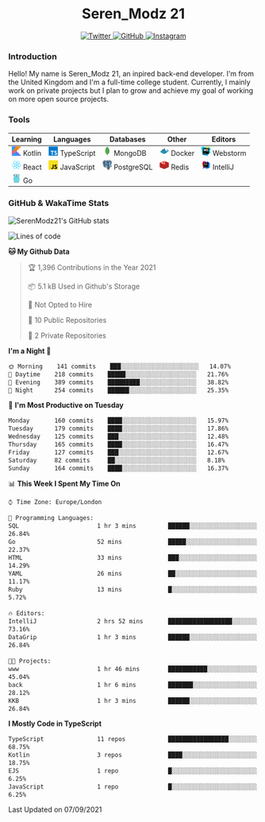 <div align="center">
  <h1>Seren_Modz 21</h1>
  <a href="https://twitter.com/SerenModz21">
    <img alt="Twitter" src="https://img.shields.io/badge/twitter%20-%231DA1F2.svg?&style=for-the-badge&logo=Twitter&logoColor=white">
  </a>
  <a href="https://github.com/SerenModz21">
    <img alt="GitHub" src="https://img.shields.io/badge/github%20-%23121011.svg?&style=for-the-badge&logo=github&logoColor=white">
  </a>
  <a href="https://www.instagram.com/serenmodz21">
    <img alt="Instagram" src="https://img.shields.io/badge/instagram%20-%23E4405F.svg?&style=for-the-badge&logo=Instagram&logoColor=white">
  </a>
</div>

### Introduction

Hello! My name is Seren_Modz 21, an inpired back-end developer. I'm from the United Kingdom and I'm a full-time college student. Currently, I mainly work on private projects but I plan to grow and achieve my goal of working on more open source projects. 

### Tools

 **Learning**                                        | **Languages**                                               | **Databases**                                               | **Other**                                           | **Editors**                                                  
-----------------------------------------------------|-------------------------------------------------------------|-------------------------------------------------------------|-----------------------------------------------------|--------------------------------------------------------------
 <img width="19px" src="./assets/kotlin.svg"> Kotlin | <img width="19px" src="./assets/typescript.svg"> TypeScript | <img width="19px" src="./assets/mongodb.svg"> MongoDB       | <img width="19px" src="./assets/docker.svg"> Docker | <img width="19px" src="./assets/webstorm.svg"> Webstorm      
 <img width="19px" src="./assets/react.svg"> React   | <img width="19px" src="./assets/javascript.svg"> JavaScript | <img width="19px" src="./assets/postgresql.svg"> PostgreSQL | <img width="19px" src="./assets/redis.svg"> Redis   | <img width="19px" src="./assets/intellij-idea.svg"> IntelliJ
 <img width="19px" src="./assets/go.svg"> Go         |                                                             |                                                             |                                                     |                                                                                                               

### GitHub & WakaTime Stats

![SerenModz21's GitHub stats](https://github-readme-stats.vercel.app/api?username=SerenModz21&show_icons=true&theme=dark)

<!--START_SECTION:waka-->
![Lines of code](https://img.shields.io/badge/From%20Hello%20World%20I%27ve%20Written-19209%20lines%20of%20code-blue)

**🐱 My Github Data** 

> 🏆 1,396 Contributions in the Year 2021
 > 
> 📦 5.1 kB Used in Github's Storage 
 > 
> 🚫 Not Opted to Hire
 > 
> 📜 10 Public Repositories 
 > 
> 🔑 2 Private Repositories  
 > 
**I'm a Night 🦉** 

```text
🌞 Morning    141 commits    ███░░░░░░░░░░░░░░░░░░░░░░   14.07% 
🌆 Daytime    218 commits    █████░░░░░░░░░░░░░░░░░░░░   21.76% 
🌃 Evening    389 commits    █████████░░░░░░░░░░░░░░░░   38.82% 
🌙 Night      254 commits    ██████░░░░░░░░░░░░░░░░░░░   25.35%

```
📅 **I'm Most Productive on Tuesday** 

```text
Monday       160 commits    ████░░░░░░░░░░░░░░░░░░░░░   15.97% 
Tuesday      179 commits    ████░░░░░░░░░░░░░░░░░░░░░   17.86% 
Wednesday    125 commits    ███░░░░░░░░░░░░░░░░░░░░░░   12.48% 
Thursday     165 commits    ████░░░░░░░░░░░░░░░░░░░░░   16.47% 
Friday       127 commits    ███░░░░░░░░░░░░░░░░░░░░░░   12.67% 
Saturday     82 commits     ██░░░░░░░░░░░░░░░░░░░░░░░   8.18% 
Sunday       164 commits    ████░░░░░░░░░░░░░░░░░░░░░   16.37%

```


📊 **This Week I Spent My Time On** 

```text
⌚︎ Time Zone: Europe/London

💬 Programming Languages: 
SQL                      1 hr 3 mins         ██████░░░░░░░░░░░░░░░░░░░   26.84% 
Go                       52 mins             █████░░░░░░░░░░░░░░░░░░░░   22.37% 
HTML                     33 mins             ███░░░░░░░░░░░░░░░░░░░░░░   14.29% 
YAML                     26 mins             ██░░░░░░░░░░░░░░░░░░░░░░░   11.17% 
Ruby                     13 mins             █░░░░░░░░░░░░░░░░░░░░░░░░   5.72%

🔥 Editors: 
IntelliJ                 2 hrs 52 mins       ██████████████████░░░░░░░   73.16% 
DataGrip                 1 hr 3 mins         ██████░░░░░░░░░░░░░░░░░░░   26.84%

🐱‍💻 Projects: 
www                      1 hr 46 mins        ███████████░░░░░░░░░░░░░░   45.04% 
back                     1 hr 6 mins         ███████░░░░░░░░░░░░░░░░░░   28.12% 
KKB                      1 hr 3 mins         ██████░░░░░░░░░░░░░░░░░░░   26.84%

```

**I Mostly Code in TypeScript** 

```text
TypeScript               11 repos            █████████████████░░░░░░░░   68.75% 
Kotlin                   3 repos             ████░░░░░░░░░░░░░░░░░░░░░   18.75% 
EJS                      1 repo              █░░░░░░░░░░░░░░░░░░░░░░░░   6.25% 
JavaScript               1 repo              █░░░░░░░░░░░░░░░░░░░░░░░░   6.25%

```



 Last Updated on 07/09/2021
<!--END_SECTION:waka-->
